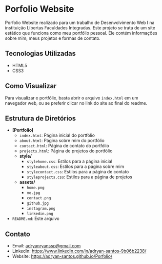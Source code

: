 # Porfolio Website

Porfolio Website realizado para um trabalho de Desenvolvimento Web I na instituição Libertas Faculdades Integradas. Este projeto se trata de um site estático que funciona como meu portfólio pessoal. Ele contém informações sobre mim, meus projetos e formas de contato.

## Tecnologias Utilizadas
- HTML5
- CSS3

## Como Visualizar
Para visualizar o portfólio, basta abrir o arquivo `index.html` em um navegador web, ou se preferir clicar no link do site ao final do readme.

## Estrutura de Diretórios

- **[Portfolio]**
  - `index.html`: Página inicial do portfólio
  - `about.html`: Página sobre mim do portfólio
  - `contact.html`: Página de contato do portfólio
  - `projects.html`: Página de projetos do portfólio
  - **style/**
    - `stylehome.css`: Estilos para a página inicial
    - `styleabout.css`: Estilos para a página sobre mim
    - `stylecontact.css`: Estilos para a página de contato
    - `styleprojects.css`: Estilos para a página de projetos
  - **assets/**
    - `home.png`
    - `me.jpg`
    - `contact.png`
    - `github.jpg`
    - `instagram.png`
    - `linkedin.png`
- `README.md`: Este arquivo



## Contato
- Email: adryanryanssp@gmail.com
- LinkedIn: https://www.linkedin.com/in/adryan-santos-9b06b2238/
- Website: https://adryan-santos.github.io/Porfolio/
